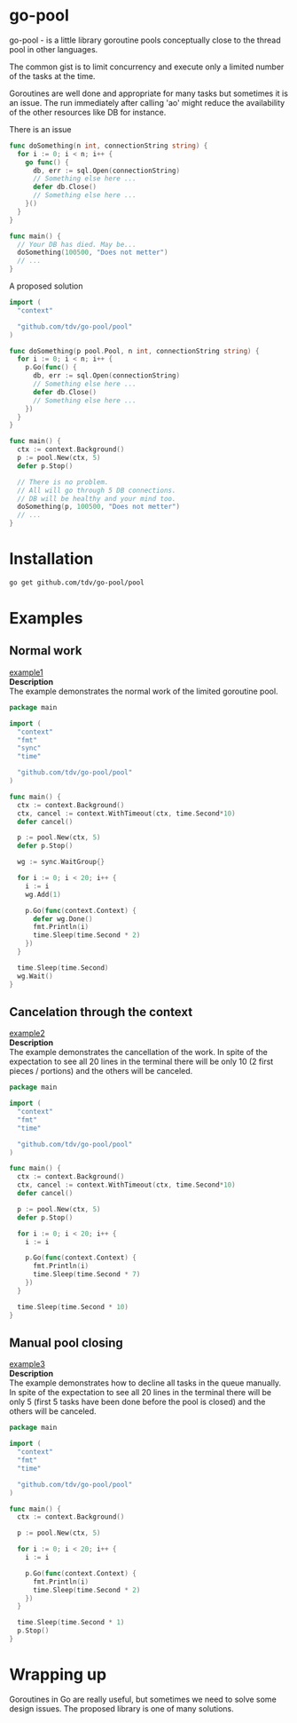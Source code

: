 # go-pool
go-pool - is a little library goroutine pools conceptually close to the thread pool in other languages.

The common gist is to limit concurrency and execute only a limited number of the tasks at the time.

Goroutines are well done and appropriate for many tasks but sometimes it is an issue. The run immediately after calling 'ao'  might reduce the availability of the other resources like DB for instance.



There is an issue
```go
func doSomething(n int, connectionString string) {
  for i := 0; i < n; i++ {
    go func() {
      db, err := sql.Open(connectionString)
      // Something else here ...
      defer db.Close()
      // Something else here ...
    }()
  }
}

func main() {
  // Your DB has died. May be...
  doSomething(100500, "Does not metter")
  // ...
}
```

A proposed solution

```go
import (
  "context"

  "github.com/tdv/go-pool/pool"
)

func doSomething(p pool.Pool, n int, connectionString string) {
  for i := 0; i < n; i++ {
    p.Go(func() {
      db, err := sql.Open(connectionString)
      // Something else here ...
      defer db.Close()
      // Something else here ...
    })
  }
}

func main() {
  ctx := context.Background()
  p := pool.New(ctx, 5)
  defer p.Stop()

  // There is no problem.
  // All will go through 5 DB connections.
  // DB will be healthy and your mind too.
  doSomething(p, 100500, "Does not metter")
  // ...
}
```

# Installation
```bash
go get github.com/tdv/go-pool/pool
```

# Examples
## Normal work
[example1](https://github.com/tdv/go-pool/tree/main/examples/example1)  
**Description**  
The example demonstrates the normal work of the limited goroutine pool.  
```go
package main

import (
  "context"
  "fmt"
  "sync"
  "time"

  "github.com/tdv/go-pool/pool"
)

func main() {
  ctx := context.Background()
  ctx, cancel := context.WithTimeout(ctx, time.Second*10)
  defer cancel()

  p := pool.New(ctx, 5)
  defer p.Stop()

  wg := sync.WaitGroup{}

  for i := 0; i < 20; i++ {
    i := i
    wg.Add(1)

    p.Go(func(context.Context) {
      defer wg.Done()
      fmt.Println(i)
      time.Sleep(time.Second * 2)
    })
  }

  time.Sleep(time.Second)
  wg.Wait()
}
```  
## Cancelation through the context
[example2](https://github.com/tdv/go-pool/tree/main/examples/example2)  
**Description**  
The example demonstrates the cancellation of the work. In spite of the expectation to see all 20 lines in the terminal there will be only 10 (2 first pieces / portions) and the others will be canceled.  
```go
package main

import (
  "context"
  "fmt"
  "time"

  "github.com/tdv/go-pool/pool"
)

func main() {
  ctx := context.Background()
  ctx, cancel := context.WithTimeout(ctx, time.Second*10)
  defer cancel()

  p := pool.New(ctx, 5)
  defer p.Stop()

  for i := 0; i < 20; i++ {
    i := i

    p.Go(func(context.Context) {
      fmt.Println(i)
      time.Sleep(time.Second * 7)
    })
  }

  time.Sleep(time.Second * 10)
}
```  
## Manual pool closing
[example3](https://github.com/tdv/go-pool/tree/main/examples/example3)  
**Description**  
The example demonstrates how to decline all tasks in the queue manually. In spite of the expectation to see all 20 lines in the terminal there will be only 5 (first 5 tasks have been done before the pool is closed) and the others will be canceled.  
```go
package main

import (
  "context"
  "fmt"
  "time"

  "github.com/tdv/go-pool/pool"
)

func main() {
  ctx := context.Background()

  p := pool.New(ctx, 5)

  for i := 0; i < 20; i++ {
    i := i

    p.Go(func(context.Context) {
      fmt.Println(i)
      time.Sleep(time.Second * 2)
    })
  }

  time.Sleep(time.Second * 1)
  p.Stop()
}
```  

# Wrapping up
Goroutines in Go are really useful, but sometimes we need to solve some design issues. The proposed library is one of many solutions.
